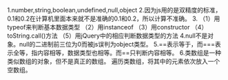 1.number,string,boolean,undefined,null,object
2.因为js用的是双精度的标准，0.1和0.2在计算机里面本来就不是准确的0.1和0.2，所以计算不准确。
3.
    （1）用typeof来判断基本数据类型
    （2）用instanceof
    （3）用constructor
    （4）toString.call()方法
    （5）用jQuery中的相应判断数据类型的方法
4.null不是对象。null的二进制前三位为0而被js误判为object类型。
5.==表示等于，而===表示全等，指内容相等，数据类型也相等。而==只判断内容相等。
6.类数组是一种类似数组的对象，但不是真正的数组。
    遍历类数组，将其中的元素依次放入一个空数组。